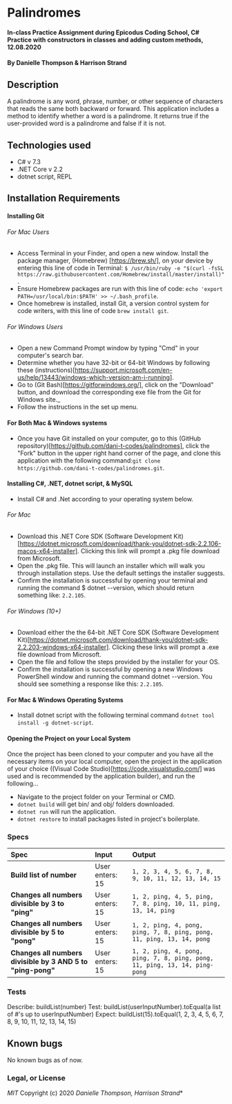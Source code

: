 # Palindromes

#### In-class Practice Assignment during Epicodus Coding School, C# Practice with constructors in classes and adding custom methods, 12.08.2020

#### By Danielle Thompson & Harrison Strand

## Description

A palindrome is any word, phrase, number, or other sequence of characters that reads the same both backward or forward. This application includes a method to identify whether a word is a palindrome. It returns true if the user-provided word is a palindrome and false if it is not.

## Technologies used

- C# v 7.3
- .NET Core v 2.2
- dotnet script, REPL

## Installation Requirements

#### Installing Git
###### For Mac Users

- Access Terminal in your Finder, and open a new window. Install the package manager, (Homebrew) [https://brew.sh/], on your device by entering this line of code in Terminal: `$ /usr/bin/ruby -e "$(curl -fsSL https://raw.githubusercontent.com/Homebrew/install/master/install)"`.
- Ensure Homebrew packages are run with this line of code: `echo 'export PATH=/usr/local/bin:$PATH' >> ~/.bash_profile`.
- Once homebrew is installed, install Git, a version control system for code writers, with this line of code `brew install git`.

###### For Windows Users

- Open a new Command Prompt window by typing "Cmd" in your computer's search bar.
- Determine whether you have 32-bit or 64-bit Windows by following these (instructions)[https://support.microsoft.com/en-us/help/13443/windows-which-version-am-i-running].
- Go to (Git Bash)[https://gitforwindows.org/], click on the "Download" button, and download the corresponding exe file from the Git for Windows site._
- Follow the instructions in the set up menu.

#### For Both Mac & Windows systems

- Once you have Git installed on your computer, go to this (GitHub repository)[https://github.com/dani-t-codes/palindromes], click the "Fork" button in the upper right hand corner of the page, and clone this application with the following command:`git clone https://github.com/dani-t-codes/palindromes.git`.


#### Installing C#, .NET, dotnet script, & MySQL

* Install C# and .Net according to your operating system below. 

###### For Mac
 * Download this .NET Core SDK (Software Development Kit)[https://dotnet.microsoft.com/download/thank-you/dotnet-sdk-2.2.106-macos-x64-installer]. Clicking this link will prompt a .pkg file download from Microsoft.
* Open the .pkg file. This will launch an installer which will walk you through installation steps. Use the default settings the installer suggests.
* Confirm the installation is successful by opening your terminal and running the command $ dotnet --version, which should return something like: `2.2.105`. 

###### For Windows (10+)
* Download either the the 64-bit .NET Core SDK (Software Development Kit)[https://dotnet.microsoft.com/download/thank-you/dotnet-sdk-2.2.203-windows-x64-installer]. Clicking these links will prompt a .exe file download from Microsoft.
* Open the file and follow the steps provided by the installer for your OS.
* Confirm the installation is successful by opening a new Windows PowerShell window and running the command dotnet --version. You should see something a response like this: `2.2.105`.

#### For Mac & Windows Operating Systems
* Install dotnet script with the following terminal command `dotnet tool install -g dotnet-script`.

#### Opening the Project on your Local System
Once the project has been cloned to your computer and you have all the necessary items on your local computer, open the project in the application of your choice ((Visual Code Studio)[https://code.visualstudio.com/] was used and is recommended by the application builder), and run the following...

* Navigate to the project folder on your Terminal or CMD.
* `dotnet build` will get bin/ and obj/ folders downloaded.
* `dotnet run` will run the application. 
* `dotnet restore` to install packages listed in project's boilerplate. 


### Specs

| Spec                                            | Input                        | Output                        |
| :---------------------------------------------- | :--------------------------- | :---------------------------- |
| **Build list of number**    | User enters: 15 | `1, 2, 3, 4, 5, 6, 7, 8, 9, 10, 11, 12, 13, 14, 15` |
| **Changes all numbers divisible by 3 to "ping"** | User enters: 15 | `1, 2, ping, 4, 5, ping, 7, 8, ping, 10, 11, ping, 13, 14, ping`|
| **Changes all numbers divisible by 5 to "pong"**  | User enters: 15 | `1, 2, ping, 4, pong, ping, 7, 8, ping, pong, 11, ping, 13, 14, pong` |
| **Changes all numbers divisible by 3 AND 5 to "ping-pong"** | User enters: 15 | `1, 2, ping, 4, pong, ping, 7, 8, ping, pong, 11, ping, 13, 14, ping-pong` |

### Tests

Describe: buildList(number)
Test: buildList(userInputNumber).toEqual(a list of #'s up to userInputNumber)
Expect: buildList(15).toEqual(1, 2, 3, 4, 5, 6, 7, 8, 9, 10, 11, 12, 13, 14, 15)

## Known bugs

No known bugs as of now. 

### Legal, or License

_MIT_ Copyright (c) 2020 *_Danielle Thompson, Harrison Strand_**
